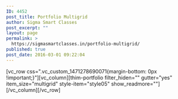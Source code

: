 ```yaml
---
ID: 4452
post_title: Portfolio Multigrid
author: Sigma Smart Classes
post_excerpt: ""
layout: page
permalink: >
  https://sigmasmartclasses.in/portfolio-multigrid/
published: true
post_date: 2016-03-01 09:22:04
---
```

[vc_row css=".vc_custom_1471278690071{margin-bottom: 0px !important;}"][vc_column][thim-portfolio filter_hiden="" gutter="yes" item_size="multigrid" style-item="style05" show_readmore=""][/vc_column][/vc_row]
